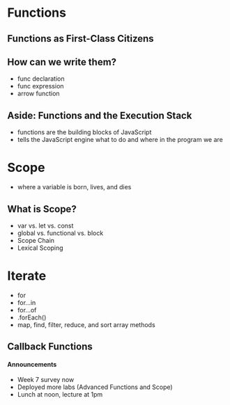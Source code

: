 # Functions

## Functions as First-Class Citizens

## How can we write them?
- func declaration
- func expression
- arrow function

## Aside: Functions and the Execution Stack
- functions are the building blocks of JavaScript
- tells the JavaScript engine what to do and where in the program we are

# Scope
- where a variable is born, lives, and dies

## What is Scope?
- var vs. let vs. const
- global vs. functional vs. block
- Scope Chain
- Lexical Scoping

# Iterate
- for
- for...in
- for...of
- .forEach()
- map, find, filter, reduce, and sort array methods

## Callback Functions


#### Announcements
- Week 7 survey now
- Deployed more labs (Advanced Functions and Scope)
- Lunch at noon, lecture at 1pm
